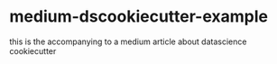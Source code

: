 # medium-dscookiecutter-example
this is the accompanying to a medium article about datascience cookiecutter
